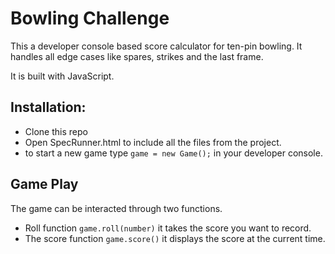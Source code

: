 
Bowling Challenge
=================
This a developer console based score calculator for ten-pin bowling. It handles all edge cases like spares, strikes and the last frame.

It is built with JavaScript.

Installation:
-----

* Clone this repo
* Open SpecRunner.html to include all the files from the project.
* to start a new game type `game = new Game();` in your developer console.

Game Play
------
The game can be interacted through two functions.
* Roll function `game.roll(number)` it takes the score you want to record.
* The score function `game.score()` it displays the score at the current time.
